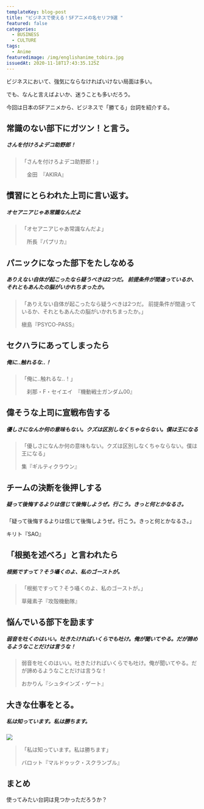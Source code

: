```yaml
---
templateKey: blog-post
title: "ビジネスで使える！SFアニメの名セリフ9選 "
featured: false
categories:
  - BUSINESS
  - CULTURE
tags:
  - Anime
featuredimage: /img/englishanime_tobira.jpg
issuedAt: 2020-11-18T17:43:35.125Z
---
```

ビジネスにおいて、強気にならなければいけない局面は多い。

でも、なんと言えばよいか、迷うことも多いだろう。

今回は日本のSFアニメから、ビジネスで「勝てる」台詞を紹介する。

## 常識のない部下にガツン！と言う。

<div class="talk-left">
  <div class="usa"></div>
  <div class="serif">
    <h5>さんを付けろよデコ助野郎！</h5>
  </div>
</div>

> 「さんを付けろよデコ助野郎！」
>
> 　金田　『AKIRA』

## 慣習にとらわれた上司に言い返す。

<div class="talk-left">
  <div class="usa"></div>
  <div class="serif">
    <h5>オセアニアじゃあ常識なんだよ</h5>
  </div>
</div>

> 「オセアニアじゃあ常識なんだよ」
>
> 　所長『パプリカ』

## パニックになった部下をたしなめる

<div class="talk-left">
  <div class="usa"></div>
  <div class="serif">
    <h5>ありえない自体が起こったなら疑うべきは2つだ。
前提条件が間違っているか、それともあんたの脳がいかれちまったか。</h5>
  </div>
</div>

> 「ありえない自体が起こったなら疑うべきは2つだ。
> 前提条件が間違っているか、それともあんたの脳がいかれちまったか。」
>
> 槇島『PSYCO-PASS』

## セクハラにあってしまったら

<div class="talk-left">
  <div class="usa"></div>
  <div class="serif">
    <h5>俺に‥触れるな‥！</h5>
  </div>
</div>

> 「俺に‥触れるな‥！」
>
> 　刹那・F・セイエイ　『機動戦士ガンダム00』

## 偉そうな上司に宣戦布告する

<div class="talk-left">
  <div class="usa"></div>
  <div class="serif">
    <h5>優しさになんか何の意味もない。クズは区別しなくちゃならない。僕は王になる</h5>
  </div>
</div>

> 「優しさになんか何の意味もない。クズは区別しなくちゃならない。僕は王になる」
>
> 集『ギルティクラウン』

## チームの決断を後押しする

<div class="talk-left">
  <div class="usa"></div>
  <div class="serif">
    <h5>疑って後悔するよりは信じて後悔しようぜ。行こう。きっと何とかなるさ。</h5>
  </div>
</div>

「疑って後悔するよりは信じて後悔しようぜ。行こう。きっと何とかなるさ。」

キリト『SAO』

## 「根拠を述べろ」と言われたら

<div class="talk-left">
  <div class="usa"></div>
  <div class="serif">
    <h5>根拠ですって？そう囁くのよ、私のゴーストが。</h5>
  </div>
</div>

> 「根拠ですって？そう囁くのよ、私のゴーストが。」
>
> 草薙素子『攻殻機動隊』

## 悩んでいる部下を励ます

<div class="talk-left">
  <div class="usa"></div>
  <div class="serif">
    <h5>弱音を吐くのはいい。吐きたければいくらでも吐け。俺が聞いてやる。だが諦めるようなことだけは言うな！</h5>
  </div>
</div>

> 弱音を吐くのはいい。吐きたければいくらでも吐け。俺が聞いてやる。だが諦めるようなことだけは言うな！
>
> おかりん『シュタインズ・ゲート』

## 大きな仕事をとる。

<div class="talk-left">
  <div class="usa"></div>
  <div class="serif">
    <h5>私は知っています。私は勝ちます。</h5>
  </div>
</div>

![](/img/englishanime_mar.jpg)

> 「私は知っています。私は勝ちます」
>
> バロット『マルドゥック・スクランブル』

## まとめ

使ってみたい台詞は見つかっただろうか？